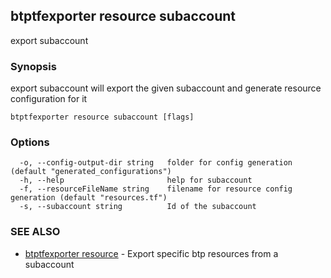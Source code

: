 ## btptfexporter resource subaccount

export subaccount

### Synopsis

export subaccount will export the given subaccount and generate resource configuration for it

```
btptfexporter resource subaccount [flags]
```

### Options

```
  -o, --config-output-dir string   folder for config generation (default "generated_configurations")
  -h, --help                       help for subaccount
  -f, --resourceFileName string    filename for resource config generation (default "resources.tf")
  -s, --subaccount string          Id of the subaccount
```

### SEE ALSO

* [btptfexporter resource](btptfexporter_resource.md)	 - Export specific btp resources from a subaccount

